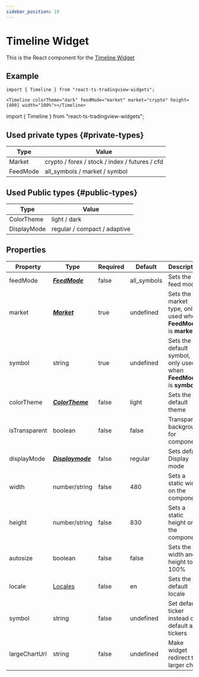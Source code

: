 ```yaml
---
sidebar_position: 19
---
```


# Timeline Widget

This is the React component for the [Timeline Widget](https://www.tradingview.com/widget/timeline/)

## Example

```
import { Timeline } from "react-ts-tradingview-widgets";

<Timeline colorTheme="dark" feedMode="market" market="crypto" height={400} width="100%"></Timeline>
```

import { Timeline } from "react-ts-tradingview-widgets";

<Timeline colorTheme="dark" feedMode="market" market="crypto" height={400} width="100%"></Timeline>

## Used private types {#private-types}

| Type     | Value                                          |
| -------- | ---------------------------------------------- |
| Market   | crypto / forex / stock / index / futures / cfd |
| FeedMode | all_symbols / market / symbol                  |

## Used Public types {#public-types}

| Type        | Value                        |
| ----------- | ---------------------------- |
| ColorTheme  | light / dark                 |
| DisplayMode | regular / compact / adaptive |

## Properties

| Property      | Type                               | Required | Default     | Description                                                        |
| ------------- | ---------------------------------- | -------- | ----------- | ------------------------------------------------------------------ |
| feedMode      | [_**FeedMode**_](#private-types)   | false    | all_symbols | Sets the feed mode                                                 |
| market        | [_**Market**_](#private-types)     | true     | undefined   | Sets the market type, only used when **FeedMode** is **market**    |
| symbol        | string                             | true     | undefined   | Sets the default symbol, only used when **FeedMode** is **symbol** |
| colorTheme    | [_**ColorTheme**_](#public-types)  | false    | light       | Sets the default theme                                             |
| isTransparent | boolean                            | false    | false       | Transparent background for component                               |
| displayMode   | [_**Displaymode**_](#public-types) | false    | regular     | Sets default Display mode                                          |
| width         | number/string                      | false    | 480         | Sets a static width on the component                               |
| height        | number/string                      | false    | 830         | Sets a static height on the component                              |
| autosize      | boolean                            | false    | false       | Sets the width and height to 100%                                  |
| locale        | [Locales](../types/Locales.md)     | false    | en          | Sets the default locale                                            |
| symbol        | string                             | false    | undefined   | Set default ticker instead of default all tickers                  |
| largeChartUrl | string                             | false    | undefined   | Make widget redirect to larger chart                               |
